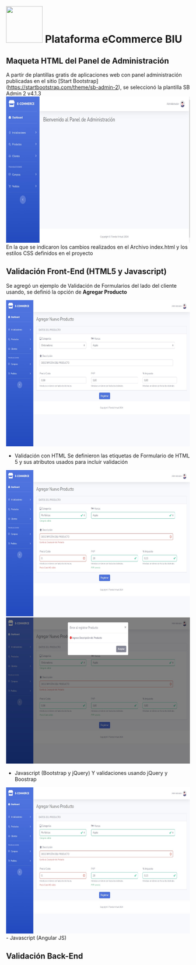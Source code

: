 # <img src="https://oncampus.biu.us/themes/custom/wingsuit/images/logo_biu.png" width="100" height="100"> Plataforma eCommerce BIU 

## Maqueta HTML del Panel de Administración
A partir de plantillas gratis de aplicaciones web con panel administración publicadas en el sitio [Start Bootstrap] (https://startbootstrap.com/theme/sb-admin-2), se seleccionó la plantilla SB Admin 2 v4.1.3
<img src="https://github.com/cristianzambrano/eCommerce_TiendaVirtual/blob/main/capturas/MaquetaHTML.jpg" width="700" height="400">
En la que se indicaron los cambios realizados en el Archivo index.html y los estilos CSS definidos en el proyecto


## Validación Front-End (HTML5 y Javascript)
Se agregó un ejemplo de Validación de Formularios del lado del cliente usando, se definió la opción de **Agregar Producto**

<img src="https://github.com/cristianzambrano/eCommerce_TiendaVirtual/blob/main/capturas/AddProducto1.jpg" width="700" height="400">

- Validación con HTML
Se definieron las etiquetas de Formulario de HTML 5  y sus atributos usados para incluir validación
<img src="https://github.com/cristianzambrano/eCommerce_TiendaVirtual/blob/main/capturas/AddProducto2.jpg" width="700" height="400">

<img src="https://github.com/cristianzambrano/eCommerce_TiendaVirtual/blob/main/capturas/AddProducto3.jpg" width="700" height="400">

- Javascript (Bootstrap y jQuery)
Y validaciones usando jQuery y Boostrap
<img src="https://github.com/cristianzambrano/eCommerce_TiendaVirtual/blob/main/capturas/AddProducto2.jpg" width="700" height="400">
- Javascript (Angular JS)

## Validación Back-End 


